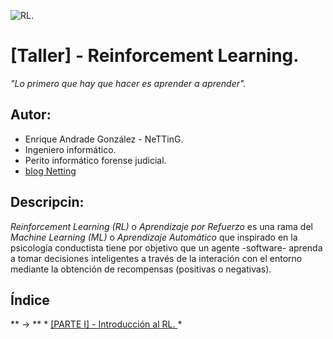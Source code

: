 ![RL](https://github.com/blogNetting/Reinforcement-Learning/blob/master/img/logo.png "http://blog.netting.es").

# [Taller] - Reinforcement Learning.
*"Lo primero que hay que hacer es aprender a aprender".*

## **Autor:**
  - Enrique Andrade González - NeTTinG.
  - Ingeniero informático.
  - Perito informático forense judicial.
  - [blog Netting](http://netting.wordpress.com/ "blog.netting.es")
  
  
## **Descripcin:** 
*Reinforcement Learning (RL)* o *Aprendizaje por Refuerzo* es una rama del *Machine Learning (ML)* o *Aprendizaje Automático* que inspirado en la psicología conductista tiene por objetivo que un agente -software- aprenda a tomar decisiones inteligentes a través de la interación con el entorno mediante la obtención de recompensas (positivas o negativas).


  
## **Índice**

** -> ** * [ [PARTE I] - Introducción al RL. ](https://github.com/blogNetting/Reinforcement-Learning/blob/master/%5BParte%201%5D%20Introduccion%20a%20RL/Introducci%C3%B3n%20RL.pdf "blog.netting.es") *
